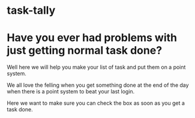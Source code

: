 # task-tally

# Have you ever had problems with just getting normal task done? 
Well here we will help you make your list of task and put them on a point system. 

We all love the felling when you get something done at the end of the day when there is a point system to beat your last login. 

Here we want to make sure you can check the box as soon as you get a task done. 

